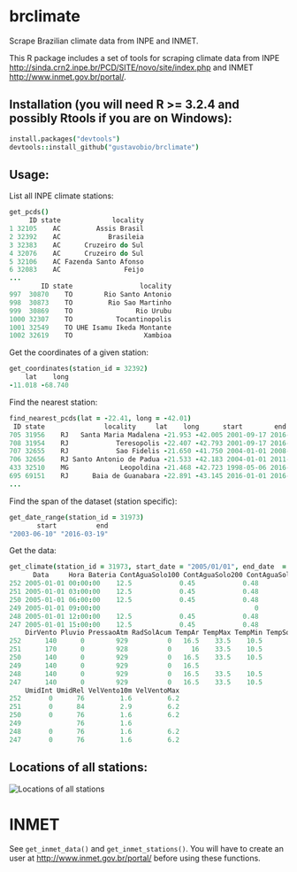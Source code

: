 # brclimate
Scrape Brazilian climate data from INPE and INMET.

This R package includes a set of tools for scraping climate data from INPE http://sinda.crn2.inpe.br/PCD/SITE/novo/site/index.php and INMET http://www.inmet.gov.br/portal/.

## Installation (you will need R >= 3.2.4 and possibly Rtools if you are on Windows):
```coffee
install.packages("devtools")
devtools::install_github("gustavobio/brclimate")
```

## Usage:

List all INPE climate stations:
```coffee
get_pcds()
     ID state             locality
1 32105    AC         Assis Brasil
2 32392    AC            Brasileia
3 32383    AC      Cruzeiro do Sul
4 32076    AC      Cruzeiro do Sul
5 32106    AC Fazenda Santo Afonso
6 32083    AC                Feijo
...
        ID state                 locality
997  30870    TO        Rio Santo Antonio
998  30873    TO         Rio Sao Martinho
999  30869    TO                Rio Urubu
1000 32307    TO           Tocantinopolis
1001 32549    TO UHE Isamu Ikeda Montante
1002 32619    TO                  Xambioa
```

Get the coordinates of a given station:
```coffee
get_coordinates(station_id = 32392)
    lat    long 
-11.018 -68.740 
```

Find the nearest station:
```coffee
find_nearest_pcds(lat = -22.41, long = -42.01)
 ID state               locality     lat    long      start        end            diff  distance
705 31956    RJ   Santa Maria Madalena -21.953 -42.005 2001-09-17 2016-03-19 756.71429 weeks  50.81869
708 31954    RJ            Teresopolis -22.407 -42.793 2001-09-17 2016-03-19 756.71429 weeks  80.49186
707 32655    RJ            Sao Fidelis -21.650 -41.750 2004-01-01 2008-05-15 228.00000 weeks  88.65575
706 32656    RJ Santo Antonio de Padua -21.533 -42.183 2004-01-01 2011-03-18 376.14286 weeks  99.13623
433 32510    MG             Leopoldina -21.468 -42.723 1998-05-06 2016-01-18 923.71429 weeks 127.98307
695 69151    RJ      Baia de Guanabara -22.891 -43.145 2016-01-01 2016-04-07  13.85714 weeks 128.16467
...
```

Find the span of the dataset (station specific):
```coffee
get_date_range(station_id = 31973)
       start          end 
"2003-06-10" "2016-03-19" 
```

Get the data:
```coffee
get_climate(station_id = 31973, start_date = "2005/01/01", end_date  = "2007/02/02")
      Data     Hora Bateria ContAguaSolo100 ContAguaSolo200 ContAguaSolo400 CorrPSol DirVelVentoMax
252 2005-01-01 00:00:00    12.5            0.45            0.48            0.48        0            150
251 2005-01-01 03:00:00    12.5            0.45            0.48            0.48        0            150
250 2005-01-01 06:00:00    12.5            0.45            0.48            0.48        0            150
249 2005-01-01 09:00:00                                       0                                        
248 2005-01-01 12:00:00    12.5            0.45            0.48            0.48        0            150
247 2005-01-01 15:00:00    12.5            0.45            0.48            0.48        0            150
    DirVento Pluvio PressaoAtm RadSolAcum TempAr TempMax TempMin TempSolo100 TempSolo200 TempSolo400
252      140      0        929          0   16.5    33.5    10.5          22          23          23
251      170      0        928          0     16    33.5    10.5          22          23          23
250      140      0        929          0   16.5    33.5    10.5          22          23          23
249      140      0        929          0   16.5                                                   0
248      140      0        929          0   16.5    33.5    10.5          22          23          23
247      140      0        929          0   16.5    33.5    10.5          22          23          23
    UmidInt UmidRel VelVento10m VelVentoMax
252       0      76         1.6         6.2
251       0      84         2.9         6.2
250       0      76         1.6         6.2
249              76         1.6            
248       0      76         1.6         6.2
247       0      76         1.6         6.2
```

## Locations of all stations:
![Locations of all stations](http://i.imgur.com/1SFHCO7.png)

# INMET

See `get_inmet_data()` and `get_inmet_stations()`. You will have to create an user at http://www.inmet.gov.br/portal/ before using these functions.
